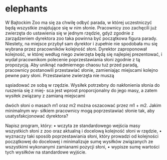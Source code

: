 # elephants
W Bajtockim Zoo ma się za chwilę odbyć parada, w której uczestniczyć będą wszystkie
znajdujące się w nim słonie. Pracownicy zoo zachęcili już zwierzęta do ustawienia się w jednym
rzędzie, gdyż zgodnie z zarządzeniem dyrektora zoo taka powinna być początkowa figura parady.
Niestety, na miejsce przybył sam dyrektor i zupełnie nie spodobała mu się wybrana
przez pracowników kolejność słoni. Dyrektor zaproponował kolejność, w której według niego
zwierzęta będą się najlepiej prezentować, i wydał pracownikom polecenie poprzestawiania słoni
zgodnie z tą propozycją.
Aby uniknąć nadmiernego chaosu tuż przed paradą, pracownicy postanowili przestawiać
słonie, zamieniając miejscami kolejno pewne pary słoni. Przestawiane zwierzęta nie muszą

sąsiadować ze sobą w rzędzie. Wysiłek potrzebny do nakłonienia słonia do ruszenia się z miej-
sca jest wprost proporcjonalny do jego masy, a zatem wysiłek związany z zamianą miejscami

dwóch słoni o masach m1 oraz m2 można oszacować przez m1 + m2. Jakim minimalnym wy-
siłkiem pracownicy mogą poprzestawiać słonie tak, aby usatysfakcjonować dyrektora?

Napisz program, który:
• wczyta ze standardowego wejścia masy wszystkich słoni z zoo oraz aktualną i docelową
kolejność słoni w rzędzie,
• wyznaczy taki sposób poprzestawiania słoni, który prowadzi od kolejności początkowej
do docelowej i minimalizuje sumę wysiłków związanych ze wszystkimi wykonanymi
zamianami pozycji słoni,
• wypisze sumę wartości tych wysiłków na standardowe wyjście.
